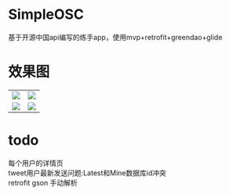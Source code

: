 # SimpleOSC
基于开源中国api编写的练手app，使用mvp+retrofit+greendao+glide


# 效果图
|                                          |                                          |
| ---------------------------------------- | ---------------------------------------- |
| ![](http://owu391pls.bkt.clouddn.com/s1.png) | ![](http://owu391pls.bkt.clouddn.com/s2.png) |
| ![](http://owu391pls.bkt.clouddn.com/s3.png) | ![](http://owu391pls.bkt.clouddn.com/s4.png) |



# todo   
每个用户的详情页  
tweet用户最新发送问题:Latest和Mine数据库id冲突  
retrofit gson 手动解析  
